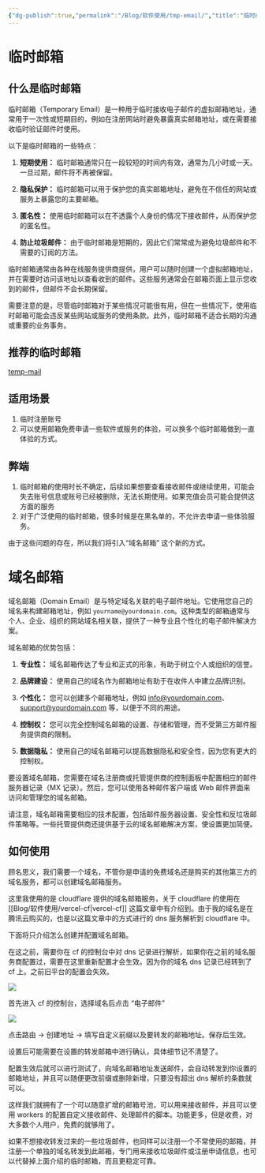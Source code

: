 ```yaml
---
{"dg-publish":true,"permalink":"/Blog/软件使用/tmp-email/","title":"临时邮箱及域名邮箱","tags":["小技巧"],"noteIcon":"1","created":"2023-05-28T13:40:53+08:00","updated":""}
---
```



# 临时邮箱

## 什么是临时邮箱

临时邮箱（Temporary Email）是一种用于临时接收电子邮件的虚拟邮箱地址，通常用于一次性或短期目的，例如在注册网站时避免暴露真实邮箱地址，或在需要接收临时验证邮件时使用。

以下是临时邮箱的一些特点：

1. **短期使用：** 临时邮箱通常只在一段较短的时间内有效，通常为几小时或一天。一旦过期，邮件将不再被保留。

2. **隐私保护：** 临时邮箱可以用于保护您的真实邮箱地址，避免在不信任的网站或服务上暴露您的主要邮箱。

3. **匿名性：** 使用临时邮箱可以在不透露个人身份的情况下接收邮件，从而保护您的匿名性。

4. **防止垃圾邮件：** 由于临时邮箱是短期的，因此它们常常成为避免垃圾邮件和不需要的订阅的方法。

临时邮箱通常由各种在线服务提供商提供，用户可以随时创建一个虚拟邮箱地址，并在需要时访问该地址以查看收到的邮件。这些服务通常会在邮箱页面上显示您收到的邮件，但邮件不会长期保留。

需要注意的是，尽管临时邮箱对于某些情况可能很有用，但在一些情况下，使用临时邮箱可能会违反某些网站或服务的使用条款。此外，临时邮箱不适合长期的沟通或重要的业务事务。

## 推荐的临时邮箱

[temp-mail](https://temp-mail.org/)

## 适用场景

1. 临时注册账号
2. 可以使用邮箱免费申请一些软件或服务的体验，可以换多个临时邮箱做到一直体验的方式。

## 弊端

1. 临时邮箱的使用时长不确定，后续如果想要查看接收邮件或继续使用，可能会失去账号信息或账号已经被删除，无法长期使用。如果充值会员可能会提供这方面的服务
2. 对于广泛使用的临时邮箱，很多时候是在黑名单的，不允许去申请一些体验服务。

由于这些问题的存在，所以我们将引入“域名邮箱” 这个新的方式。

# 域名邮箱

域名邮箱（Domain Email）是与特定域名关联的电子邮件地址。它使用您自己的域名来构建邮箱地址，例如 `yourname@yourdomain.com`。这种类型的邮箱通常与个人、企业、组织的网站域名相关联，提供了一种专业且个性化的电子邮件解决方案。

域名邮箱的优势包括：

1. **专业性：** 域名邮箱传达了专业和正式的形象，有助于树立个人或组织的信誉。

2. **品牌建设：** 使用自己的域名作为邮箱地址有助于在收件人中建立品牌识别。

3. **个性化：** 您可以创建多个邮箱地址，例如 info@yourdomain.com、support@yourdomain.com 等，以便于不同的用途。

4. **控制权：** 您可以完全控制域名邮箱的设置、存储和管理，而不受第三方邮件服务提供商的限制。

5. **数据隐私：** 使用自己的域名邮箱可以提高数据隐私和安全性，因为您有更大的控制权。

要设置域名邮箱，您需要在域名注册商或托管提供商的控制面板中配置相应的邮件服务器记录（MX 记录）。然后，您可以使用各种邮件客户端或 Web 邮件界面来访问和管理您的域名邮箱。

请注意，域名邮箱需要相应的技术配置，包括邮件服务器设置、安全性和反垃圾邮件策略等。一些托管提供商还提供基于云的域名邮箱解决方案，使设置更加简便。

## 如何使用

顾名思义，我们需要一个域名，不管你是申请的免费域名还是购买的其他第三方的域名服务，都可以创建域名邮箱服务。

这里我使用的是 cloudflare 提供的域名邮箱服务，关于 cloudflare 的使用在 [[Blog/软件使用/vercel-cf\|vercel-cf]] 这篇文章中有介绍到。由于我的域名是在腾讯云购买的，也是以这篇文章中的方式进行的 dns 服务解析到 cloudflare 中。

下面将只介绍怎么创建并配置域名邮箱。

在这之前，需要你在 cf 的控制台中对 dns 记录进行解析，如果你在之前的域名服务商配置过，需要在这里重新配置才会生效。因为你的域名 dns 记录已经转到了 cf 上。之前旧平台的配置会失效。

![](https://s3.caoayu.eu.org/2023/08/11/202308112305281.png)



首先进入 cf 的控制台，选择域名后点击  “电子邮件”

![](https://s3.caoayu.eu.org/2023/08/11/202308112301775.png)

点击路由 -> 创建地址 -> 填写自定义前缀以及要转发的邮箱地址。保存后生效。

设置后可能需要在设置的转发邮箱中进行确认，具体细节记不清楚了。

配置生效后就可以进行测试了，向域名邮箱地址发送邮件，会自动转发到你设置的邮箱地址，并且可以随便更改前缀或删除新增，只要没有超出 dns 解析的条数就可以。

这样我们就拥有了一个可以随意扩增的邮箱号池，可以用来接收邮件，并且可以使用 workers 的配置自定义接收邮件、处理邮件的脚本。功能更多，但是收费，对大多数个人用户，免费的就够用了。

如果不想接收转发过来的一些垃圾邮件，也同样可以注册一个不常使用的邮箱，并注册一个单独的域名转发到此邮箱，专门用来接收垃圾邮件或注册申请信息，也可以代替掉上面介绍的临时邮箱，而且更稳定可靠。